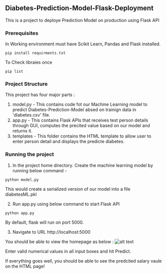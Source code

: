 ## Diabetes-Prediction-Model-Flask-Deployment
This is a project to deploye Prediction Model on production using Flask API

### Prerequisites
In Working environment must have Scikit Learn, Pandas and Flask installed.

```
pip install requirments.txt
```


To Check libraies once 
```
pip list
```

### Project Structure
This project has four major parts :
1. model.py - This contains code fot our Machine Learning model to predict Diabetes-Prediction-Model absed on trainign data in 'diabetes.csv' file.
2. app.py - This contains Flask APIs that receives test person details through GUI, computes the precited value based on our model and returns it.
3. templates - This folder contains the HTML template to allow user to enter person detail and displays the predicte diabetes.

### Running the project
1. In the project home directory. Create the machine learning model by running below command -
```
python model.py
```
This would create a serialized version of our model into a file diabetesML.pkl

2. Run app.py using below command to start Flask API
```
python app.py
```
By default, flask will run on port 5000.

3. Navigate to URL http://localhost:5000

You should be able to view the homepage as below :
![alt text](https://drive.google.com/file/d/1u0QOSknkuL4rLSKSoShh3d48tmvzoNIj/view?usp=sharing)

Enter valid numerical values in all input boxes and hit Predict.

If everything goes well, you should  be able to see the predcited salary vaule on the HTML page!